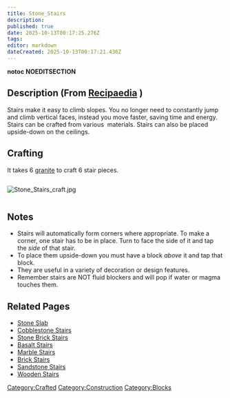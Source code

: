 ```yaml
---
title: Stone_Stairs
description: 
published: true
date: 2025-10-13T00:17:25.276Z
tags: 
editor: markdown
dateCreated: 2025-10-13T00:17:21.436Z
---
```


__notoc__ __NOEDITSECTION__

## Description (From [Recipaedia](Recipaedia "wikilink") )

Stairs make it easy to climb slopes. You no longer need to constantly
jump and climb vertical faces, instead you move faster, saving time and
energy. Stairs can be crafted from various  materials. Stairs can also
be placed upside-down on the ceilings.

## Crafting

It takes 6 [granite](Granite "wikilink") to craft 6 stair pieces.

<div style="overflow: hidden">

![Stone_Stairs_craft.jpg](Stone_Stairs_craft.jpg
"Stone_Stairs_craft.jpg")

</div>

## Notes

  - Stairs will automatically form corners where appropriate. To make a
    corner, one stair has to be in place. Turn to face the side of it
    and tap the *side* of that stair.
  - To place them upside-down you must have a block *above* it and tap
    that block.
  - They are useful in a variety of decoration or design features.
  - Remember stairs are NOT fluid blockers and will pop if water or
    magma touches them.

## Related Pages

  - [Stone Slab](Stone_Slab "wikilink")
  - [Cobblestone Stairs](Cobblestone_Stairs "wikilink")
  - [Stone Brick Stairs](Stone_Brick_Stairs "wikilink")
  - [Basalt Stairs](Basalt_Stairs "wikilink")
  - [Marble Stairs](Marble_Stairs "wikilink")
  - [Brick Stairs](Brick_Stairs "wikilink")
  - [Sandstone Stairs](Sandstone_Stairs "wikilink")
  - [Wooden Stairs](Wooden_Stairs "wikilink")

[Category:Crafted](Category:Crafted "wikilink")
[Category:Construction](Category:Construction "wikilink")
[Category:Blocks](Category:Blocks "wikilink")